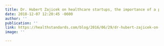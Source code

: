 ```yaml
---
title: Dr. Hubert Zajicek on healthcare startups, the importance of a pitch, and timing
date: 2018-12-07 12:20:45 -0600
author: ''
publication: ''
link: https://healthstandards.com/blog/2016/06/29/dr-hubert-zajicek-on-healthcare-startups-the-importance-of-a-pitch-and-timing/?utm_content=buffer6c2b5&utm_medium=social&utm_source=twitter.com&utm_campaign=buffer
image: ''

---
```

